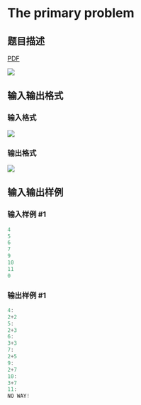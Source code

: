 # The primary problem

## 题目描述

[problemUrl]: https://uva.onlinejudge.org/index.php?option=com_onlinejudge&Itemid=8&category=21&page=show_problem&problem=1889

[PDF](https://uva.onlinejudge.org/external/109/p10948.pdf)

![](https://cdn.luogu.com.cn/upload/vjudge_pic/UVA10948/e8db1ede82953ce1670162c4cb5dde5e02f35076.png)

## 输入输出格式

### 输入格式

![](https://cdn.luogu.com.cn/upload/vjudge_pic/UVA10948/2b712e379782764e7b714ebada6c5d4d4ea8dfab.png)

### 输出格式

![](https://cdn.luogu.com.cn/upload/vjudge_pic/UVA10948/8ef2ba1bb7ff9690621ef3bff83005d37e831f21.png)

## 输入输出样例

### 输入样例 #1

```cpp
4
5
6
7
9
10
11
0
```


### 输出样例 #1

```cpp
4:
2+2
5:
2+3
6:
3+3
7:
2+5
9:
2+7
10:
3+7
11:
NO WAY!
```


